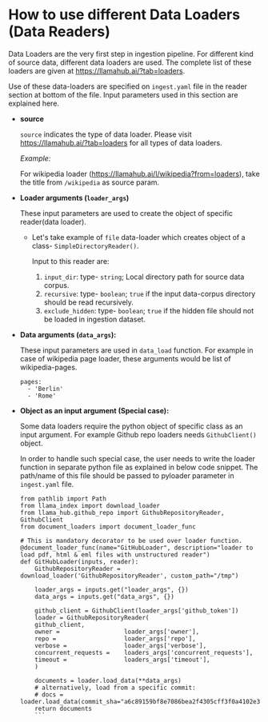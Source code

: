 # How to use different Data Loaders (Data Readers)

Data Loaders are the very first step in ingestion pipeline. For different kind of source data, different data loaders are used. The complete list of these loaders are given at https://llamahub.ai/?tab=loaders. 

Use of these data-loaders are specified on `ingest.yaml` file in the reader section at bottom of the file. Input parameters used in this section are explained here.

- **source**

    `source` indicates the type of data loader. Please visit https://llamahub.ai/?tab=loaders for all types of data loaders.

    *Example:*

    For wikipedia loader (https://llamahub.ai/l/wikipedia?from=loaders), take the title from `/wikipedia` as source param.

- **Loader arguments (`loader_args`)**

    These input parameters are used to create the object of specific reader(data loader).
    - Let's take example of `file` data-loader which creates object of a class- `SimpleDirectoryReader()`. 
    
        Input to this reader are:
        1. `input_dir`: type- `string`; Local directory path for source data corpus.
        2. `recursive`: type- `boolean`; `true` if the input data-corpus directory should be read recursively.
        3. `exclude_hidden`: type- `boolean`; `true` if the hidden file should not be loaded in ingestion dataset.

- **Data arguments (`data_args`):**

    These input parameters are used in `data_load` function. For example in case of wikipedia page loader, these arguments would be list of wikipedia-pages.

    ```
    pages:
      - 'Berlin'
      - 'Rome'
    ```

- **Object as an input argument (Special case):**

    Some data loaders require the python object of specific class as an input argument. For example Github repo loaders needs `GithubClient()` object.
    
    In order to handle such special case, the user needs to write the loader function in separate python file as explained in below code snippet. The path/name of this file should be passed to pyloader parameter in `ingest.yaml` file.

    ```
    from pathlib import Path
    from llama_index import download_loader
    from llama_hub.github_repo import GithubRepositoryReader, GithubClient
    from document_loaders import document_loader_func

    # This is mandatory decorator to be used over loader function.
    @document_loader_func(name="GitHubLoader", description="loader to load pdf, html & eml files with unstructured reader")
    def GitHubLoader(inputs, reader):
        GithubRepositoryReader = download_loader('GithubRepositoryReader', custom_path="/tmp")

        loader_args = inputs.get("loader_args", {})
        data_args = inputs.get("data_args", {})

        github_client = GithubClient(loader_args['github_token'])
        loader = GithubRepositoryReader(
        github_client,
        owner =                  loader_args['owner'],
        repo =                   loader_args['repo'],
        verbose =                loader_args['verbose'],
        concurrent_requests =    loaders_args['concurrent_requests'],
        timeout =                loaders_args['timeout'],
        )

        documents = loader.load_data(**data_args)
        # alternatively, load from a specific commit:
        # docs = loader.load_data(commit_sha="a6c89159bf8e7086bea2f4305cff3f0a4102e370")
        return documents
        ```